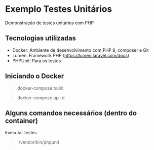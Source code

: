 # Exemplo Testes Unitários
Demonstração de testes unitários com PHP

## Tecnologias utilizadas
- Docker: Ambiente de desenvolvimento com PHP 8, composer e Git
- Lumen: Framework PHP (https://lumen.laravel.com/docs)
- PHPUnit: Para os testes

## Iniciando o Docker
> docker-compose build

> docker-compose up -d

## Alguns comandos necessários (dentro do container)
Executar testes
> ./vendor/bin/phpunit